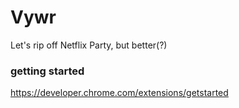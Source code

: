 # Vywr

Let's rip off Netflix Party, but better(?)


### getting started
https://developer.chrome.com/extensions/getstarted
